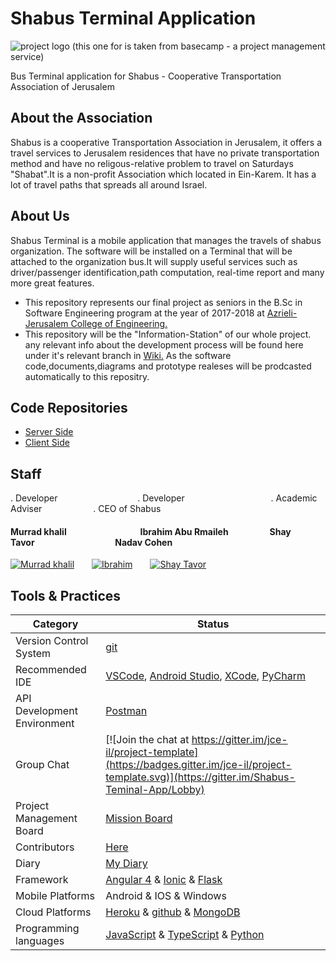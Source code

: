 # Shabus Terminal Application


 

 ![project logo (this one for is taken from basecamp - a project management service)](https://www.startisrael.co.il/uploads/images/logo_svg.png)
 
Bus Terminal application for Shabus -  Cooperative Transportation Association of Jerusalem 

 ## About the Association
Shabus is a cooperative Transportation Association in Jerusalem, it offers a travel services to Jerusalem residences that have no private transportation method and have no religous-relative problem to travel on Saturdays "Shabat".It is a non-profit Association which located in Ein-Karem. It has a lot of travel paths that spreads all around Israel.

 ## About Us
  Shabus Terminal is a mobile application that manages the travels of shabus organization. The software will be installed on a Terminal   that will be attached to the organization bus.It will supply useful services such as driver/passenger identification,path computation,
  real-time report and many more great features.
 

- This repository represents our final project as seniors in the B.Sc in Software Engineering program at the year of 2017-2018 at [Azrieli- Jerusalem College of Engineering.](https://www.jce.ac.il/)
- This repository will be the "Information-Station" of our whole project. any relevant info about the development process will be found here under it's relevant branch in [Wiki.](https://github.com/murradkh/Shabus-Teminal-App/wiki) As the software code,documents,diagrams and prototype realeses will be prodcasted automatically to this repositry.

## Code Repositories
- [Server Side](https://github.com/murradkh/Shabus-API/)
- [Client Side](https://github.com/murradkh/Shabus-Mobile-App)

## Staff
. Developer &emsp; &emsp; &emsp; &emsp;&emsp;&emsp;&emsp;&emsp;.  Developer&emsp;&emsp; &emsp; &emsp; &emsp;&emsp;&emsp;&emsp;&emsp;. Academic Adviser&emsp;&emsp; &emsp; &emsp; &emsp;. CEO of Shabus
#### Murrad khalil &emsp; &emsp; &emsp; &emsp; &emsp; &emsp;&emsp;Ibrahim Abu Rmaileh&emsp; &emsp; &emsp; &emsp;Shay Tavor&emsp; &emsp; &emsp; &emsp;&emsp; &emsp;&emsp; &emsp;Nadav Cohen</br> 
[![Murrad khalil](https://avatars2.githubusercontent.com/u/26089554?s=200&v=4)](https://github.com/murradkh)&emsp;&emsp;[![Ibrahim](https://avatars3.githubusercontent.com/u/26056359?s=200&v=4)](https://github.com/Ibrahim-Abu-Rmaileh)&emsp;&emsp;[![Shay Tavor](https://avatars3.githubusercontent.com/u/10141163?s=200&v=4)](https://github.com/shaytavor)&emsp;&emsp;





 ## Tools & Practices

|Category|Status|
|---|---|
| Version Control System| [git](https://git-scm.com/)|
| Recommended IDE | [VSCode](https://code.visualstudio.com), [Android Studio](https://developer.android.com/studio/index.html), [XCode](https://developer.apple.com/xcode/), [PyCharm](https://www.jetbrains.com/pycharm/) |
| API Development Environment | [Postman](https://www.getpostman.com/) |
| Group Chat | [![Join the chat at https://gitter.im/jce-il/project-template](https://badges.gitter.im/jce-il/project-template.svg)](https://gitter.im/Shabus-Teminal-App/Lobby) |
| Project Management Board| [Mission Board](https://github.com/murradkh/Shabus-Teminal-App/projects) |
| Contributors | [Here](https://github.com/murradkh/Shabus-Teminal-App/graphs/contributors) |
| Diary | [My Diary](https://www.my-diary.org/read/d/929360)|
|Framework| [Angular 4](https://angular.io/) & [Ionic](http://ionicframework.com/) & [Flask](http://flask.pocoo.org/)
|Mobile Platforms| Android & IOS & Windows|
|Cloud Platforms| [Heroku](https://dashboard.heroku.com/) & [github](https://github.com/) & [MongoDB](https://www.mongodb.com/)|
|Programming languages | [JavaScript](https://www.javascript.com/) & [TypeScript](https://www.typescriptlang.org/) & [Python](https://docs.python.org/3/)

